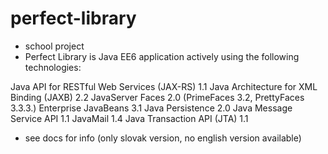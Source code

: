 perfect-library
===============

- school project
- Perfect Library is Java EE6 application actively using the following technologies: 

Java API for RESTful Web Services (JAX-RS) 1.1
Java Architecture for XML Binding (JAXB) 2.2
JavaServer Faces 2.0 (PrimeFaces 3.2, PrettyFaces 3.3.3.)
Enterprise JavaBeans 3.1 
Java Persistence 2.0
Java Message Service API 1.1
JavaMail 1.4
Java Transaction API (JTA) 1.1

- see docs for info (only slovak version, no english version available)